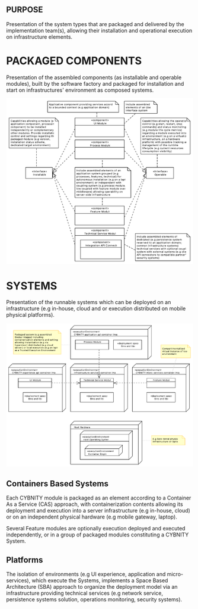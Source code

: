 ## PURPOSE
Presentation of the system types that are packaged and delivered by the implementation team(s), allowing their installation and operational execution on infrastructure elements.

# PACKAGED COMPONENTS
Presentation of the assembled components (as installable and operable modules), built by the software factory and packaged for installation and start on infrastructures' environment as composed systems.

![image](Module_packages_assembly_description.PNG)

# SYSTEMS
Presentation of the runnable systems which can be deployed on an infrastructure (e.g in-house, cloud and or execution distributed on mobile physical platforms).

![image](Systems_deployment_description.PNG)

## Containers Based Systems
Each CYBNITY module is packaged as an element according to a Container As a Service (CAS) approach, with containerization contents allowing its deployment and execution into a server infrastructure (e.g in-house, cloud) or on an independent physical hardware (e.g mobile gateway, laptop).

Several Feature modules are optionally execution deployed and executed independently, or in a group of packaged modules constituting a CYBNITY System.

## Platforms
The isolation of environments (e.g UI experience, application and micro-services), which execute the Systems, implements a Space Based Architecture (SBA) approach to organize the deployment model via an infrastructure providing technical services (e.g network service, persistence systems solution, operations monitoring, security systems).

